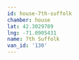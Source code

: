```yaml
---
id: house-7th-suffolk
chamber: house
lat: 42.3029789
lng: -71.0905431
name: 7th Suffolk
van_id: '130'
---
```

